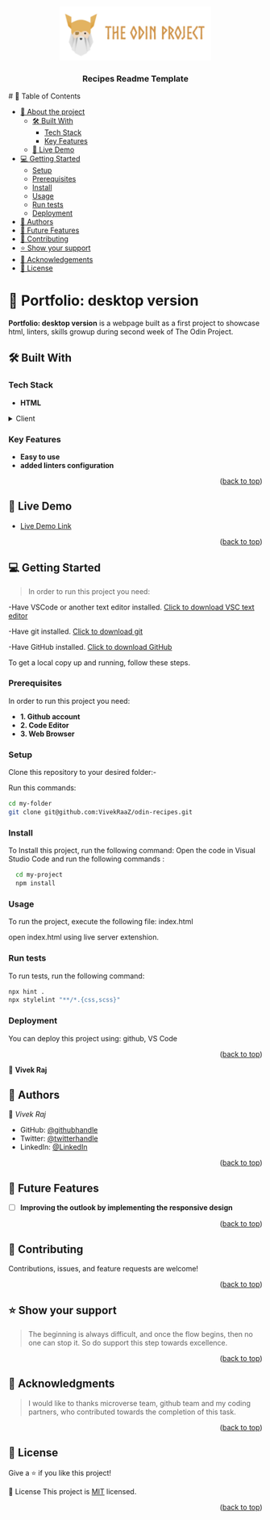 <a name="readme-top"></a>
<div align="center">
  
  <img src="img/logo.png" alt="logo" width="300"  height="auto" />
  <h3><b>Recipes Readme Template</b></h3>
  
</div>
# 📗 Table of Contents

- [📖 About the project](#about-project)
  - [🛠 Built With](#built-with)
    - [Tech Stack](#tech-stack)
    - [Key Features](#key-features)
  - [🚀 Live Demo](#live-demo)
- [💻 Getting Started](#getting-started)
  - [Setup](#setup)
  - [Prerequisites](#prerequisites)
  - [Install](#install)
  - [Usage](#usage)
  - [Run tests](#run-tests)
  - [Deployment](#triangular_flag_on_post-deployment)
- [👥 Authors](#authors)
- [🔭 Future Features](#future-features)
- [🤝 Contributing](#contributing)
- [⭐️ Show your support](#support)
- [🙏 Acknowledgements](#acknowledgements)
- [📝 License](#license)


# 📖 Portfolio: desktop version <a name="about-project"></a>

**Portfolio: desktop version** is a webpage built as a first project to showcase html, linters,  skills growup during second week of The Odin Project.
## 🛠 Built With <a name="built-with"></a>

### Tech Stack <a name="tech-stack"></a>

- **HTML**


<details>
  <summary>Client</summary>
  <ul>
    <li><a href="https://www.learn-html.org">HTML</a></li>
  </ul>
</details>

### Key Features <a name="key-features"></a>

- **Easy to use**
- **added linters configuration**

<p align="right">(<a href="#readme-top">back to top</a>)</p>

## 🚀 Live Demo <a name="live-demo"></a>

- [Live Demo Link](https://vivekraaz.github.io/portfolio/)

<p align="right">(<a href="#readme-top">back to top</a>)</p>

## 💻 Getting Started <a name="getting-started"></a>

>In order to run this project you need:<br>

-Have VSCode or another text editor installed. <a href="https://code.visualstudio.com/download">Click to download VSC text editor</a> <br> 

-Have git installed. <a href="https://git-scm.com/downloads ">Click to download git</a> <br> 

-Have GitHub installed. <a href="https://desktop.github.com/">Click to download GitHub</a> <br> 


To get a local copy up and running, follow these steps.

### Prerequisites

In order to run this project you need:

- **1. Github account**
- **2. Code Editor** 
- **3. Web Browser**

### Setup

Clone this repository to your desired folder:-

Run this commands:
```sh
cd my-folder
git clone git@github.com:VivekRaaZ/odin-recipes.git
```

### Install

To Install this project, run the following command: Open the code in Visual Studio Code and run the following commands :

```sh
  cd my-project
  npm install
```
### Usage

To run the project, execute the following file: index.html

open index.html using live server extenshion.

### Run tests

To run tests, run the following command: 

```sh
npx hint .
npx stylelint "**/*.{css,scss}"
```


### Deployment

You can deploy this project using: github, VS Code

<p align="right">(<a href="#readme-top">back to top</a>)</p>

👤 
**Vivek Raj**
## 👥 Authors <a name="authors"></a>

👤 *Vivek Raj*

- GitHub: [@githubhandle](https://github.com/VivekRaaZ?tab=repositories)
- Twitter: [@twitterhandle](https://twitter.com/BossVivekRaj)
- LinkedIn: [@LinkedIn](https://www.linkedin.com/in/vivek-raj-a78b92256/)


<p align="right">(<a href="#readme-top">back to top</a>)</p>

## 🔭 Future Features <a name="future-features"></a>

- [ ] **Improving the outlook by implementing the responsive design**

<p align="right">(<a href="#readme-top">back to top</a>)</p>

## 🤝 Contributing <a name="contributing"></a>

Contributions, issues, and feature requests are welcome!

<p align="right">(<a href="#readme-top">back to top</a>)</p>

## ⭐️ Show your support <a name="support"></a>

> The beginning is always difficult, and once the flow begins, then no one can stop it. So do support this step towards excellence.

<p align="right">(<a href="#readme-top">back to top</a>)</p>

## 🙏 Acknowledgments <a name="acknowledgements"></a>

> I would like to thanks microverse team, github team and my coding partners, who contributed towards the completion of this task.

<p align="right">(<a href="#readme-top">back to top</a>)</p>

## 📝 License <a name="license"></a>
Give a ⭐️ if you like this project!

📝 License
This project is [MIT](MIT.md) licensed.
<p align="right">(<a href="#readme-top">back to top</a>)</p>
